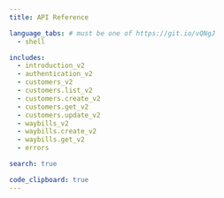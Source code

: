 ```yaml
---
title: API Reference

language_tabs: # must be one of https://git.io/vQNgJ
  - shell

includes:
  - introduction_v2
  - authentication_v2
  - customers_v2
  - customers.list_v2
  - customers.create_v2
  - customers.get_v2
  - customers.update_v2
  - waybills_v2
  - waybills.create_v2
  - waybills.get_v2
  - errors

search: true

code_clipboard: true
---
```


